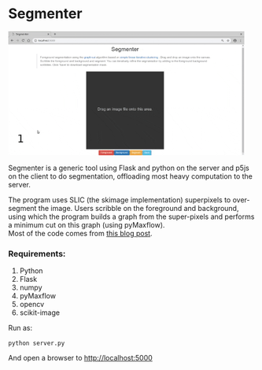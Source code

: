 # Segmenter

![](demo.gif)

Segmenter is a generic tool using Flask and python on the server and p5js on the client to do segmentation, offloading most heavy computation to the server.  

The program uses SLIC (the skimage implementation) superpixels to over-segment the image.
Users scribble on the foreground and background, using which the program builds a graph from the super-pixels and performs a minimum cut on this graph (using pyMaxflow).  
Most of the code comes from [this blog post](http://www.morethantechnical.com/2017/10/30/revisiting-graph-cut-segmentation-with-slic-and-color-histograms-wpython/).  

### Requirements:
1. Python
2. Flask
4. numpy
5. pyMaxflow
6. opencv
7. scikit-image  

Run as:
``` 
python server.py
```
And open a browser to [http://localhost:5000](http://localhost:5000)
